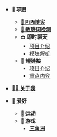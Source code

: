 * **📇  项目**
    * [**🍭  PiPi博客**](project/pipiBlog)
    * [**📄  敏感词检测**](project/敏感词检测开源文章)
    * ☎️ **即时聊天**
        * [项目介绍](project/EasyChat/项目介绍.md)
        * [模块解析](project/EasyChat/模块解析.md)
    * 🔗 **短链接**
        * [项目介绍](project/短链接/项目介绍.md)
        * [重点内容](project/短链接/重点内容.md)

* [**😶‍🌫️  关于我**](./技术栈.md)

* **📇  爱好**
    * [**🍭  运动**](./爱好/运动.md)
    * **🔗 游戏**
        * [**三角洲**](./爱好/游戏/三角洲.md)